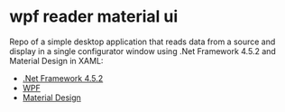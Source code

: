 <h1 align="left">
  wpf reader material ui
</h1>

Repo of a simple desktop application that reads data from a source and display in a single configurator window using .Net Framework 4.5.2 and Material Design in XAML:
- [.Net Framework 4.5.2](https://dotnet.microsoft.com/en-us/download/dotnet-framework)
- [WPF](https://github.com/dotnet/wpf)
- [Material Design](https://github.com/MaterialDesignInXAML/MaterialDesignInXamlToolkit)